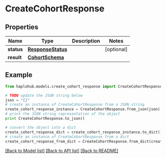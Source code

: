 # CreateCohortResponse


## Properties
Name | Type | Description | Notes
------------ | ------------- | ------------- | -------------
**status** | [**ResponseStatus**](ResponseStatus.md) |  | [optional] 
**result** | [**CohortSchema**](CohortSchema.md) |  | 

## Example

```python
from haplohub.models.create_cohort_response import CreateCohortResponse

# TODO update the JSON string below
json = "{}"
# create an instance of CreateCohortResponse from a JSON string
create_cohort_response_instance = CreateCohortResponse.from_json(json)
# print the JSON string representation of the object
print CreateCohortResponse.to_json()

# convert the object into a dict
create_cohort_response_dict = create_cohort_response_instance.to_dict()
# create an instance of CreateCohortResponse from a dict
create_cohort_response_from_dict = CreateCohortResponse.from_dict(create_cohort_response_dict)
```
[[Back to Model list]](../README.md#documentation-for-models) [[Back to API list]](../README.md#documentation-for-api-endpoints) [[Back to README]](../README.md)


